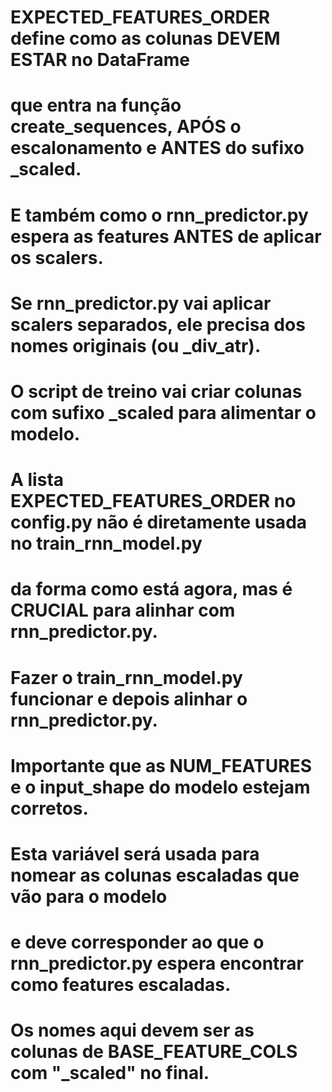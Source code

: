# EXPECTED_FEATURES_ORDER define como as colunas DEVEM ESTAR no DataFrame
# que entra na função create_sequences, APÓS o escalonamento e ANTES do sufixo _scaled.
# E também como o rnn_predictor.py espera as features ANTES de aplicar os scalers.
# Se rnn_predictor.py vai aplicar scalers separados, ele precisa dos nomes originais (ou _div_atr).
# O script de treino vai criar colunas com sufixo _scaled para alimentar o modelo.
# A lista EXPECTED_FEATURES_ORDER no config.py não é diretamente usada no train_rnn_model.py
# da forma como está agora, mas é CRUCIAL para alinhar com rnn_predictor.py.
# Fazer o train_rnn_model.py funcionar e depois alinhar o rnn_predictor.py.
# Importante que as NUM_FEATURES e o input_shape do modelo estejam corretos.

# Esta variável será usada para nomear as colunas escaladas que vão para o modelo
# e deve corresponder ao que o rnn_predictor.py espera encontrar como features escaladas.
# Os nomes aqui devem ser as colunas de BASE_FEATURE_COLS com "_scaled" no final.